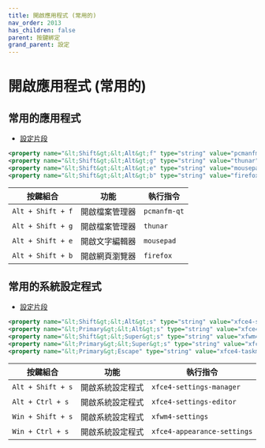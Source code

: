 ```yaml
---
title: 開啟應用程式 (常用的)
nav_order: 2013
has_children: false
parent: 按鍵綁定
grand_parent: 設定
---
```



# 開啟應用程式 (常用的)


## 常用的應用程式

* [設定片段](https://github.com/samwhelp/ultramarine-xfce-adjustment/tree/main/prototype/main/xfce-config/Main/asset/overlay/etc/skel/.config/xfce4/xfconf/xfce-perchannel-xml/xfce4-keyboard-shortcuts.xml#L75-L78)

``` xml
<property name="&lt;Shift&gt;&lt;Alt&gt;f" type="string" value="pcmanfm-qt"/>
<property name="&lt;Shift&gt;&lt;Alt&gt;g" type="string" value="thunar"/>
<property name="&lt;Shift&gt;&lt;Alt&gt;e" type="string" value="mousepad"/>
<property name="&lt;Shift&gt;&lt;Alt&gt;b" type="string" value="firefox"/>
```

| 按鍵組合          | 功能           | 執行指令     |
| ----------------- | -------------- | ------------ |
| `Alt + Shift + f` | 開啟檔案管理器 | `pcmanfm-qt` |
| `Alt + Shift + g` | 開啟檔案管理器 | `thunar`     |
| `Alt + Shift + e` | 開啟文字編輯器 | `mousepad`   |
| `Alt + Shift + b` | 開啟網頁瀏覽器 | `firefox`    |



## 常用的系統設定程式

* [設定片段](https://github.com/samwhelp/ultramarine-xfce-adjustment/tree/main/prototype/main/xfce-config/Main/asset/overlay/etc/skel/.config/xfce4/xfconf/xfce-perchannel-xml/xfce4-keyboard-shortcuts.xml#L55-L59)

``` xml
<property name="&lt;Shift&gt;&lt;Alt&gt;s" type="string" value="xfce4-settings-manager"/>
<property name="&lt;Primary&gt;&lt;Alt&gt;s" type="string" value="xfce4-settings-editor"/>
<property name="&lt;Shift&gt;&lt;Super&gt;s" type="string" value="xfwm4-settings"/>
<property name="&lt;Primary&gt;&lt;Super&gt;s" type="string" value="xfce4-appearance-settings"/>
<property name="&lt;Primary&gt;Escape" type="string" value="xfce4-taskmanager"/>
```

| 按鍵組合          | 功能           | 執行指令     |
| ----------------- | -------------- | ------------ |
| `Alt + Shift + s` | 開啟系統設定程式 | `xfce4-settings-manager` |
| `Alt + Ctrl + s`  | 開啟系統設定程式 | `xfce4-settings-editor`     |
| `Win + Shift + s` | 開啟系統設定程式 | `xfwm4-settings`   |
| `Win + Ctrl + s`  | 開啟系統設定程式 | `xfce4-appearance-settings`    |

